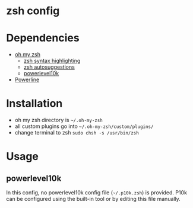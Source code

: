 # zsh config

# Dependencies

* [oh my zsh](https://github.com/ohmyzsh/ohmyzsh)
  * [zsh syntax highlighting](https://github.com/zsh-users/zsh-syntax-highlighting)
  * [zsh autosuggestions](https://github.com/zsh-users/zsh-autosuggestions)
  * [powerlevel10k](https://github.com/romkatv/powerlevel10k)
* [Powerline](https://powerline.readthedocs.io/en/latest/installation/linux.html)

# Installation
* oh my zsh directory is `~/.oh-my-zsh`
* all custom plugins go into `~/.oh-my-zsh/custom/plugins/`
* change terminal to zsh `sudo chsh -s /usr/bin/zsh`

# Usage
## powerlevel10k
In this config, no powerlevel10k config file (`~/.p10k.zsh`) is provided. P10k can be configured using the built-in tool or by editing this file manually.
